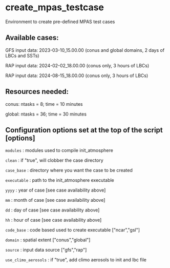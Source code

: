 # create_mpas_testcase
Environment to create pre-defined MPAS test cases

## Available cases:

GFS input data: 2023-03-10_15.00.00  (conus and global domains, 2 days of LBCs and SSTs)

RAP input data: 2024-02-02_18.00.00  (conus only, 3 hours of LBCs)

RAP input data: 2024-08-15_18.00.00  (conus only, 3 hours of LBCs)

## Resources needed:

conus: ntasks = 8; time = 10 minutes

global: ntasks = 36; time = 30 minutes

## Configuration options set at the top of the script [options]

`modules` : modules used to compile init_atmosphere 

`clean` : if "true", will clobber the case directory

`case_base` : directory where you want the case to be created 

`executable` : path to the init_atmosphere executable 

`yyyy` : year of case [see case availability above]

`mm` : month of case [see case availability above]

`dd` : day of case [see case availability above]

`hh` : hour of case [see case availability above]

`code_base` : code based used to create executable ["ncar","gsl"]

`domain` : spatial extent ["conus","global"]

`source` : input data source ["gfs","rap"]

`use_climo_aerosols` : if "true", add climo aerosols to init and lbc file
